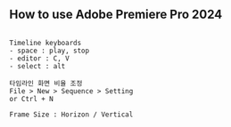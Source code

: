 ## How to use Adobe Premiere Pro 2024

```

Timeline keyboards
- space : play, stop
- editor : C, V
- select : alt

타임라인 화면 비율 조정
File > New > Sequence > Setting
or Ctrl + N

Frame Size : Horizon / Vertical

```
